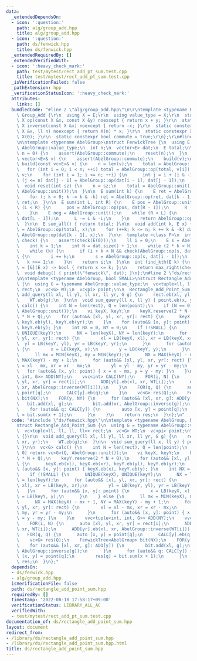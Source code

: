```yaml
---
data:
  _extendedDependsOn:
  - icon: ':question:'
    path: alg/group_add.hpp
    title: alg/group_add.hpp
  - icon: ':question:'
    path: ds/fenwick.hpp
    title: ds/fenwick.hpp
  _extendedRequiredBy: []
  _extendedVerifiedWith:
  - icon: ':heavy_check_mark:'
    path: test/mytest/rect_add_pt_sum.test.cpp
    title: test/mytest/rect_add_pt_sum.test.cpp
  _isVerificationFailed: false
  _pathExtension: hpp
  _verificationStatusIcon: ':heavy_check_mark:'
  attributes:
    links: []
  bundledCode: "#line 2 \"alg/group_add.hpp\"\n\r\ntemplate <typename E>\r\nstruct\
    \ Group_Add {\r\n  using X = E;\r\n  using value_type = X;\r\n  static constexpr\
    \ X op(const X &x, const X &y) noexcept { return x + y; }\r\n  static constexpr\
    \ X inverse(const X &x) noexcept { return -x; }\r\n  static constexpr X power(const\
    \ X &x, ll n) noexcept { return X(n) * x; }\r\n  static constexpr X unit() { return\
    \ X(0); }\r\n  static constexpr bool commute = true;\r\n};\r\n#line 3 \"ds/fenwick.hpp\"\
    \n\ntemplate <typename AbelGroup>\nstruct FenwickTree {\n  using E = typename\
    \ AbelGroup::value_type;\n  int n;\n  vector<E> dat;\n  E total;\n\n  FenwickTree(int\
    \ n = 0) {\n    assert(AbelGroup::commute);\n    reset(n);\n  }\n  FenwickTree(const\
    \ vector<E>& v) {\n    assert(AbelGroup::commute);\n    build(v);\n  }\n\n  void\
    \ build(const vc<E>& v) {\n    n = len(v);\n    total = AbelGroup::unit();\n \
    \   for (int i = 0; i < n; ++i) total = AbelGroup::op(total, v[i]);\n    dat =\
    \ v;\n    for (int i = 1; i <= n; ++i) {\n      int j = i + (i & -i);\n      if\
    \ (j <= n) dat[j - 1] = AbelGroup::op(dat[i - 1], dat[j - 1]);\n    }\n  }\n\n\
    \  void reset(int sz) {\n    n = sz;\n    total = AbelGroup::unit();\n    dat.assign(n,\
    \ AbelGroup::unit());\n  }\n\n  E sum(int k) {\n    E ret = AbelGroup::unit();\n\
    \    for (; k > 0; k -= k & -k) ret = AbelGroup::op(ret, dat[k - 1]);\n    return\
    \ ret;\n  }\n\n  E sum(int L, int R) {\n    E pos = AbelGroup::unit();\n    while\
    \ (L < R) {\n      pos = AbelGroup::op(pos, dat[R - 1]);\n      R -= R & -R;\n\
    \    }\n    E neg = AbelGroup::unit();\n    while (R < L) {\n      neg = AbelGroup::op(neg,\
    \ dat[L - 1]);\n      L -= L & -L;\n    }\n    return AbelGroup::op(pos, AbelGroup::inverse(neg));\n\
    \  }\n\n  E sum_all() { return total; }\n\n  void add(int k, E x) {\n    total\
    \ = AbelGroup::op(total, x);\n    for (++k; k <= n; k += k & -k) dat[k - 1] =\
    \ AbelGroup::op(dat[k - 1], x);\n  }\n\n  template <class F>\n  int max_right(F&\
    \ check) {\n    assert(check(E(0)));\n    ll i = 0;\n    E s = AbelGroup::unit();\n\
    \    int k = 1;\n    int N = dat.size() + 1;\n    while (2 * k < N) k *= 2;\n\
    \    while (k) {\n      if (i + k < N && check(AbelGroup::op(s, dat[i + k - 1])))\
    \ {\n        i += k;\n        s = AbelGroup::op(s, dat[i - 1]);\n      }\n   \
    \   k >>= 1;\n    }\n    return i;\n  }\n\n  int find_kth(E k) {\n    auto check\
    \ = [&](E x) -> bool { return x <= k; };\n    return max_right(check);\n  }\n\n\
    \  void debug() { print(\"fenwick\", dat); }\n};\n#line 2 \"ds/rectangle_add_point_sum.hpp\"\
    \n\ntemplate <typename AbelGroup, bool SMALL>\nstruct Rectangle_Add_Point_Sum\
    \ {\n  using G = typename AbelGroup::value_type;\n  vc<tuple<ll, ll, ll, ll>>\
    \ rect;\n  vc<G> WT;\n  vc<pi> point;\n\n  Rectangle_Add_Point_Sum() {}\n\n  void\
    \ add_query(ll xl, ll yl, ll xr, ll yr, G g) {\n    rect.eb(xl, yl, xr, yr);\n\
    \    WT.eb(g);\n  }\n\n  void sum_query(ll x, ll y) { point.eb(x, y); }\n\n  vc<G>\
    \ calc() {\n    int N = len(rect), Q = len(point);\n    if (N == 0) return vc<G>(Q,\
    \ AbelGroup::unit());\n    vi keyX, keyY;\n    keyX.reserve(2 * N + Q);\n    keyY.reserve(2\
    \ * N + Q);\n    for (auto&& [xl, yl, xr, yr]: rect) {\n      keyX.eb(xl), keyX.eb(xr),\
    \ keyY.eb(yl), keyY.eb(yr);\n    }\n    for (auto&& [x, y]: point) { keyX.eb(x),\
    \ keyY.eb(y); }\n    int NX = 0, NY = 0;\n    if (!SMALL) {\n      UNIQUE(keyX),\
    \ UNIQUE(keyY);\n      NX = len(keyX), NY = len(keyY);\n      for (auto&& [xl,\
    \ yl, xr, yr]: rect) {\n        xl = LB(keyX, xl), xr = LB(keyX, xr);\n      \
    \  yl = LB(keyY, yl), yr = LB(keyY, yr);\n      }\n      for (auto&& [x, y]: point)\
    \ {\n        x = LB(keyX, x);\n        y = LB(keyY, y);\n      }\n    } else {\n\
    \      ll mx = MIN(keyX), my = MIN(keyY);\n      NX = MAX(keyX) - mx + 1, NY =\
    \ MAX(keyY) - my + 1;\n      for (auto&& [xl, yl, xr, yr]: rect) {\n        xl\
    \ = xl - mx, xr = xr - mx;\n        yl = yl - my, yr = yr - my;\n      }\n   \
    \   for (auto&& [x, y]: point) { x = x - mx, y = y - my; }\n    }\n    vvc<tuple<int,\
    \ int, G>> ADD(NY);\n    vvc<int> CALC(NY);\n    FOR(i, N) {\n      auto [xl,\
    \ yl, xr, yr] = rect[i];\n      ADD[yl].eb(xl, xr, WT[i]);\n      ADD[yr].eb(xl,\
    \ xr, AbelGroup::inverse(WT[i]));\n    }\n    FOR(q, Q) {\n      auto [x, y] =\
    \ point[q];\n      CALC[y].eb(q);\n    }\n    vc<G> res(Q);\n    FenwickTree<AbelGroup>\
    \ bit(NX);\n    FOR(y, NY) {\n      for (auto&& [xl, xr, g]: ADD[y]) {\n     \
    \   bit.add(xl, g);\n        bit.add(xr, AbelGroup::inverse(g));\n      }\n  \
    \    for (auto&& q: CALC[y]) {\n        auto [x, y] = point[q];\n        res[q]\
    \ = bit.sum(x + 1);\n      }\n    }\n    return res;\n  }\n};\n"
  code: "#include \"ds/fenwick.hpp\"\n\ntemplate <typename AbelGroup, bool SMALL>\n\
    struct Rectangle_Add_Point_Sum {\n  using G = typename AbelGroup::value_type;\n\
    \  vc<tuple<ll, ll, ll, ll>> rect;\n  vc<G> WT;\n  vc<pi> point;\n\n  Rectangle_Add_Point_Sum()\
    \ {}\n\n  void add_query(ll xl, ll yl, ll xr, ll yr, G g) {\n    rect.eb(xl, yl,\
    \ xr, yr);\n    WT.eb(g);\n  }\n\n  void sum_query(ll x, ll y) { point.eb(x, y);\
    \ }\n\n  vc<G> calc() {\n    int N = len(rect), Q = len(point);\n    if (N ==\
    \ 0) return vc<G>(Q, AbelGroup::unit());\n    vi keyX, keyY;\n    keyX.reserve(2\
    \ * N + Q);\n    keyY.reserve(2 * N + Q);\n    for (auto&& [xl, yl, xr, yr]: rect)\
    \ {\n      keyX.eb(xl), keyX.eb(xr), keyY.eb(yl), keyY.eb(yr);\n    }\n    for\
    \ (auto&& [x, y]: point) { keyX.eb(x), keyY.eb(y); }\n    int NX = 0, NY = 0;\n\
    \    if (!SMALL) {\n      UNIQUE(keyX), UNIQUE(keyY);\n      NX = len(keyX), NY\
    \ = len(keyY);\n      for (auto&& [xl, yl, xr, yr]: rect) {\n        xl = LB(keyX,\
    \ xl), xr = LB(keyX, xr);\n        yl = LB(keyY, yl), yr = LB(keyY, yr);\n   \
    \   }\n      for (auto&& [x, y]: point) {\n        x = LB(keyX, x);\n        y\
    \ = LB(keyY, y);\n      }\n    } else {\n      ll mx = MIN(keyX), my = MIN(keyY);\n\
    \      NX = MAX(keyX) - mx + 1, NY = MAX(keyY) - my + 1;\n      for (auto&& [xl,\
    \ yl, xr, yr]: rect) {\n        xl = xl - mx, xr = xr - mx;\n        yl = yl -\
    \ my, yr = yr - my;\n      }\n      for (auto&& [x, y]: point) { x = x - mx, y\
    \ = y - my; }\n    }\n    vvc<tuple<int, int, G>> ADD(NY);\n    vvc<int> CALC(NY);\n\
    \    FOR(i, N) {\n      auto [xl, yl, xr, yr] = rect[i];\n      ADD[yl].eb(xl,\
    \ xr, WT[i]);\n      ADD[yr].eb(xl, xr, AbelGroup::inverse(WT[i]));\n    }\n \
    \   FOR(q, Q) {\n      auto [x, y] = point[q];\n      CALC[y].eb(q);\n    }\n\
    \    vc<G> res(Q);\n    FenwickTree<AbelGroup> bit(NX);\n    FOR(y, NY) {\n  \
    \    for (auto&& [xl, xr, g]: ADD[y]) {\n        bit.add(xl, g);\n        bit.add(xr,\
    \ AbelGroup::inverse(g));\n      }\n      for (auto&& q: CALC[y]) {\n        auto\
    \ [x, y] = point[q];\n        res[q] = bit.sum(x + 1);\n      }\n    }\n    return\
    \ res;\n  }\n};"
  dependsOn:
  - ds/fenwick.hpp
  - alg/group_add.hpp
  isVerificationFile: false
  path: ds/rectangle_add_point_sum.hpp
  requiredBy: []
  timestamp: '2022-08-18 17:58:17+09:00'
  verificationStatus: LIBRARY_ALL_AC
  verifiedWith:
  - test/mytest/rect_add_pt_sum.test.cpp
documentation_of: ds/rectangle_add_point_sum.hpp
layout: document
redirect_from:
- /library/ds/rectangle_add_point_sum.hpp
- /library/ds/rectangle_add_point_sum.hpp.html
title: ds/rectangle_add_point_sum.hpp
---
```


